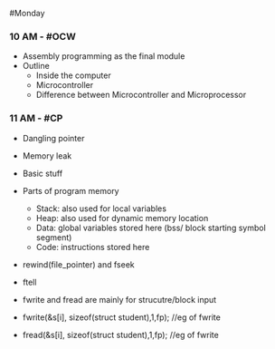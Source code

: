 #Monday 
### 10 AM - #OCW 
- Assembly programming as the final module
- Outline	
	- Inside the computer
	- Microcontroller
	- Difference between Microcontroller and Microprocessor

### 11 AM - #CP 
- Dangling pointer 
- Memory leak
- Basic stuff
- Parts of program memory
	- Stack: also used for local variables
	- Heap: also used for dynamic memory location
	- Data: global variables stored here (bss/ block starting symbol segment)
	- Code: instructions stored here

- rewind(file_pointer) and fseek
- ftell
- fwrite and fread are mainly for strucutre/block input
- fwrite(&s\[i], sizeof(struct student),1,fp); //eg of fwrite
- fread(&s\[i], sizeof(struct student),1,fp); //eg of fwrite